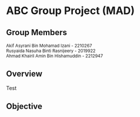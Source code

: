 # ABC Group Project (MAD)

## Group Members
<small>Akif Asyrani Bin Mohamad Izani - 2210267</small><br/>
<small>Rusyaida Nasuha Binti Rasnijeery - 2019922</small><br/>
<small>Ahmad Khairil Amin Bin Hishamuddin - 2212947</small>

## Overview
Test

## Objective
